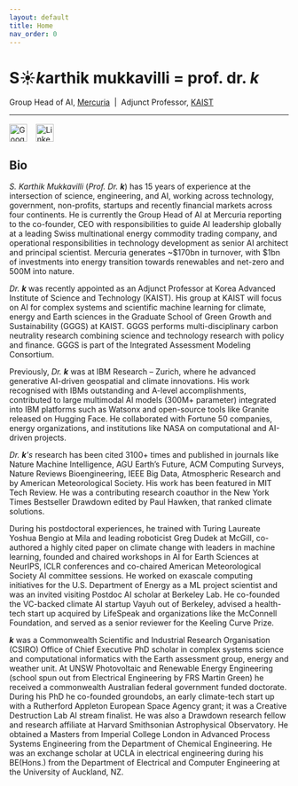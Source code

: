 ```yaml
---
layout: default
title: Home
nav_order: 0
---
```


# S☀️*k*arthik mukkavilli = prof. dr. *k*

Group Head of AI, [Mercuria](https://www.mercuria.com) &nbsp;|&nbsp; Adjunct Professor, [KAIST](https://gggs.kaist.ac.kr)

---

<div style="display:flex; gap:1rem; margin-top:1rem">
  <a href="https://scholar.google.com/citations?user=DKFiD7cAAAAJ" title="Google Scholar">
    <img src="https://cdn.jsdelivr.net/gh/simple-icons/simple-icons/icons/googlescholar.svg"
         alt="Google Scholar" width="32">
  </a>
  <a href="https://www.linkedin.com/in/YOUR_HANDLE" title="Linked In">
    <img src="https://cdn.jsdelivr.net/gh/simple-icons/simple-icons/icons/linkedin.svg"
         alt="Linked In" width="32">
  </a>
</div>

## Bio

*S. Karthik Mukkavilli* (*Prof. Dr. **k***) has 15 years of experience at the intersection of science, engineering, and AI, working across technology, government, non-profits, startups and recently financial markets across four continents. He is currently the Group Head of AI at Mercuria reporting to the co-founder, CEO with responsibilities to guide AI leadership globally at a leading Swiss multinational energy commodity trading company, and operational responsibilities in technology development as senior AI architect and principal scientist. Mercuria generates ~$170bn in turnover, with $1bn of investments into energy transition towards renewables and net-zero and 500M into nature. 

*Dr. **k*** was recently appointed as an Adjunct Professor at Korea Advanced Institute of Science and Technology (KAIST). His group at KAIST will focus on AI for complex systems and scientific machine learning for climate, energy and Earth sciences in the Graduate School of Green Growth and Sustainability (GGGS) at KAIST. GGGS performs multi-disciplinary carbon neutrality research combining science and technology research with policy and finance. GGGS is part of the Integrated Assessment Modeling Consortium.

Previously, *Dr. **k*** was at IBM Research – Zurich, where he advanced generative AI-driven geospatial and climate innovations. His work recognised with IBMs outstanding and A-level accomplishments, contributed to large multimodal AI models (300M+ parameter) integrated into IBM platforms such as Watsonx and open-source tools like Granite released on Hugging Face. He collaborated with Fortune 50 companies, energy organizations, and institutions like NASA on computational and AI-driven projects.

*Dr. **k**'s* research has been cited 3100+ times and published in journals like Nature Machine Intelligence, AGU Earth’s Future, ACM Computing Surveys, Nature Reviews Bioengineering, IEEE Big Data, Atmospheric Research and by American Meteorological Society. His work has been featured in MIT Tech Review. He was a contributing research coauthor in the New York Times Bestseller Drawdown edited by Paul Hawken, that ranked climate solutions.

During his postdoctoral experiences, he trained with Turing Laureate Yoshua Bengio at Mila and leading roboticist Greg Dudek at McGill, co-authored a highly cited paper on climate change with leaders in machine learning, founded and chaired workshops in AI for Earth Sciences at NeurIPS, ICLR conferences and co-chaired American Meteorological Society AI committee sessions. He worked on exascale computing initiatives for the U.S. Department of Energy as a ML project scientist and was an invited visiting Postdoc AI scholar at Berkeley Lab. He co-founded the VC-backed climate AI startup Vayuh out of Berkeley, advised a health-tech start up acquired by LifeSpeak and organizations like the McConnell Foundation, and served as a senior reviewer for the Keeling Curve Prize. 

***k*** was a Commonwealth Scientific and Industrial Research Organisation (CSIRO) Office of Chief Executive PhD scholar in complex systems science and computational informatics with the Earth assessment group, energy and weather unit. At UNSW Photovoltaic and Renewable Energy Engineering (school spun out from Electrical Engineering by FRS Martin Green) he received a commonwealth Australian federal government funded doctorate. During his PhD he co-founded groundobs, an early climate-tech start up with a Rutherford Appleton European Space Agency grant; it was a Creative Destruction Lab AI stream finalist. He was also a Drawdown research fellow and research affiliate at Harvard Smithsonian Astrophysical Observatory. He obtained a Masters from Imperial College London in Advanced Process Systems Engineering from the Department of Chemical Engineering. He was an exchange scholar at UCLA in electrical engineering during his BE(Hons.) from the Department of Electrical and Computer Engineering at the University of Auckland, NZ.
